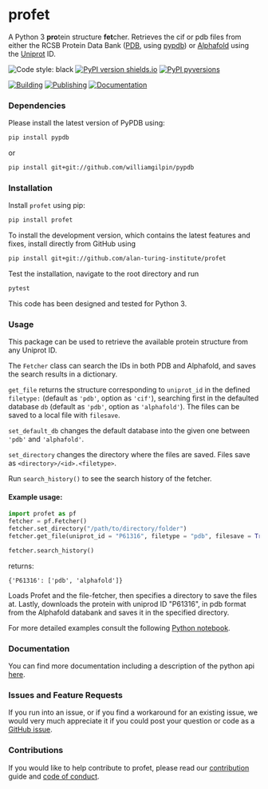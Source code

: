 # profet
A Python 3  **pro**tein structure **fet**cher. Retrieves the cif or pdb files from either the RCSB Protein Data Bank ([PDB](https://www.rcsb.org), using [pypdb](https://github.com/williamgilpin/pypdb)) or [Alphafold](http://alphafold.ebi.ac.uk/) using the [Uniprot](http://uniprot.org/) ID. 

![Code style: black](https://img.shields.io/badge/code%20style-black-000000.svg)
[![PyPI version shields.io](https://img.shields.io/pypi/v/profet.svg)](https://pypi.python.org/pypi/profet/)
[![PyPI pyversions](https://img.shields.io/pypi/pyversions/python-profet.svg)](https://pypi.python.org/pypi/profet/)

[![Building](https://github.com/alan-turing-institute/profet/actions/workflows/python-package.yml/badge.svg)](https://github.com/alan-turing-institute/profet/actions/workflows/python-package.yml)
[![Publishing](https://github.com/alan-turing-institute/profet/actions/workflows/python-publish.yml/badge.svg)](https://github.com/alan-turing-institute/profet/actions/workflows/python-publish.yml)
[![Documentation](https://github.com/alan-turing-institute/profet/actions/workflows/sphinx.yml/badge.svg)](https://github.com/alan-turing-institute/profet/actions/workflows/sphinx.yml)

### Dependencies

Please install the latest version of PyPDB using:

```sh
pip install pypdb
```

or

```sh
pip install git+git://github.com/williamgilpin/pypdb
```

### Installation

Install `profet` using pip:

```sh
pip install profet
```

To install the development version, which contains the latest features and fixes, install directly from GitHub using

```sh
pip install git+git://github.com/alan-turing-institute/profet
```

Test the installation, navigate to the root directory and run

```sh
pytest
```

This code has been designed and tested for Python 3.

### Usage

This package can be used to retrieve the available protein structure from any Uniprot ID. 

The `Fetcher` class can search the IDs in both PDB and Alphafold, and saves the search results in a dictionary.

`get_file` returns the structure corresponding to `uniprot_id` in the defined `filetype:` (default as `'pdb'`, option as `'cif'`), searching first in the defaulted database `db` (default as `'pdb'`, option as `'alphafold'`).
The files can be saved to a local file with `filesave`.

`set_default_db` changes the default database into the given one between `'pdb'` and `'alphafold'`.

`set_directory` changes the directory where the files are saved. Files save as `<directory>/<id>.<filetype>`.

Run `search_history()` to see the search history of the fetcher.

#### Example usage:

```python
import profet as pf
fetcher = pf.Fetcher()
fetcher.set_directory("/path/to/directory/folder")
fetcher.get_file(uniprot_id = "P61316", filetype = "pdb", filesave = True, db = "alphafold")

fetcher.search_history()
```

returns:
```
{'P61316': ['pdb', 'alphafold']}
```

Loads Profet and the file-fetcher, then specifies a directory to save the files at.
Lastly, downloads the protein with uniprod ID "P61316", in pdb format from the Alphafold databank and saves it in the specified directory.

For more detailed examples consult the following [Python notebook](./run_profet.ipynb).

### Documentation

You can find more documentation including a description of the python api [here](https://alan-turing-institute.github.io/profet/).

### Issues and Feature Requests

If you run into an issue, or if you find a workaround for an existing issue, we would very much appreciate it if you could post your question or code as a [GitHub issue](https://github.com/alan-turing-institute/profet/issues). 

### Contributions

If you would like to help contribute to profet, please read our [contribution](CONTRIBUTING.md) guide and [code of conduct](CODE_OF_CONDUCT.md).

